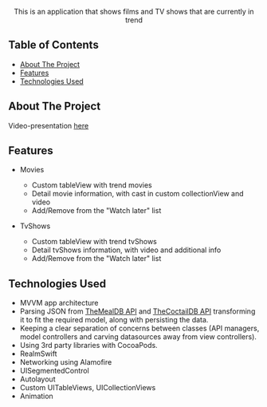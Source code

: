 <!-- PROJECT LOGO -->

  <p align="center">
  This is an application that shows films and TV shows that are currently in trend
  </p>

<!-- TABLE OF CONTENTS -->
## Table of Contents

* [About The Project](#about-the-project)
* [Features](#features)
* [Technologies Used](#technologies-used)

<!-- ABOUT THE PROJECT -->
## About The Project

Video-presentation [here](https://youtu.be/rRBmJgV-E0Y)


## Features
- Movies
   - Custom tableView with trend movies 
   - Detail movie information, with cast in custom collectionView and video
   - Add/Remove from the "Watch later" list
   
- TvShows
   - Custom tableView with trend tvShows 
   - Detail tvShows information, with video and additional info
   - Add/Remove from the "Watch later" list


## Technologies Used

* MVVM app architecture
* Parsing JSON from [TheMealDB API](https://www.themealdb.com/) and [TheCoctailDB API](https://www.thecocktaildb.com/) transforming it to fit the required model, along with persisting the data.
* Keeping a clear separation of concerns between classes (API managers, model controllers and carving datasources away from view controllers).
* Using 3rd party libraries with CocoaPods.
* RealmSwift
* Networking using Alamofire
* UISegmentedControl 
* Autolayout
* Custom UITableViews, UICollectionViews
* Animation
